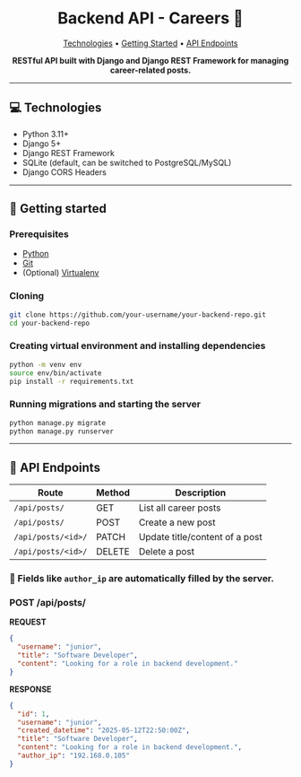 <h1 align="center" style="font-weight: bold;">Backend API - Careers 💼</h1>

<p align="center">
 <a href="#tech">Technologies</a> • 
 <a href="#started">Getting Started</a> • 
 <a href="#routes">API Endpoints</a>
</p>

<p align="center">
    <b>RESTful API built with Django and Django REST Framework for managing career-related posts.</b>
</p>

---

<h2 id="tech">💻 Technologies</h2>

* Python 3.11+
* Django 5+
* Django REST Framework
* SQLite (default, can be switched to PostgreSQL/MySQL)
* Django CORS Headers

---

<h2 id="started">🚀 Getting started</h2>

<h3>Prerequisites</h3>

* [Python](https://www.python.org/)
* [Git](https://git-scm.com/)
* (Optional) [Virtualenv](https://virtualenv.pypa.io/en/latest/)

<h3>Cloning</h3>

```bash
git clone https://github.com/your-username/your-backend-repo.git
cd your-backend-repo
```

<h3>Creating virtual environment and installing dependencies</h3>

```bash
python -m venv env
source env/bin/activate
pip install -r requirements.txt
```

<h3>Running migrations and starting the server</h3>

```bash
python manage.py migrate
python manage.py runserver
```

---

<h2 id="routes">📍 API Endpoints</h2>

| Route              | Method | Description                    |
| ------------------ | ------ | ------------------------------ |
| `/api/posts/`      | GET    | List all career posts          |
| `/api/posts/`      | POST   | Create a new post              |
| `/api/posts/<id>/` | PATCH  | Update title/content of a post |
| `/api/posts/<id>/` | DELETE | Delete a post                  |

### 🔐 Fields like `author_ip` are automatically filled by the server.

<h3>POST /api/posts/</h3>

**REQUEST**

```json
{
  "username": "junior",
  "title": "Software Developer",
  "content": "Looking for a role in backend development."
}
```

**RESPONSE**

```json
{
  "id": 1,
  "username": "junior",
  "created_datetime": "2025-05-12T22:50:00Z",
  "title": "Software Developer",
  "content": "Looking for a role in backend development.",
  "author_ip": "192.168.0.105"
}
```


